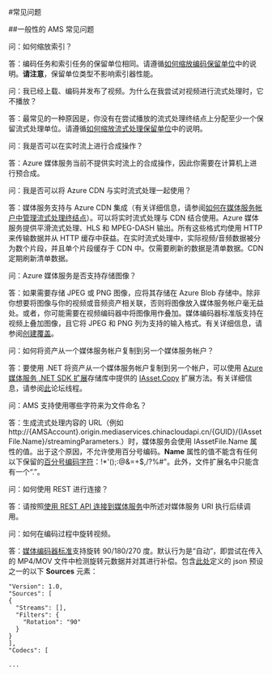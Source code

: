 <properties 
	pageTitle="常见问题 | Azure" 
	description="常见问题 (FAQ)" 
	services="media-services" 
	documentationCenter="" 
	authors="Juliako" 
	manager="erikre" 
	editor=""/>  


<tags 
	ms.service="media-services" 
	ms.workload="media" 
	ms.tgt_pltfrm="na" 
	ms.devlang="na" 
	ms.topic="article" 
	ms.date="09/19/2016" 
	wacn.date="11/21/2016" 
	ms.author="juliako"/>



#常见问题

##一般性的 AMS 常见问题

问：如何缩放索引？

答：编码任务和索引任务的保留单位相同。请遵循[如何缩放编码保留单位](/documentation/articles/media-services-scale-media-processing-overview/)中的说明。**请注意**，保留单位类型不影响索引器性能。

问：我已经上载、编码并发布了视频。为什么在我尝试对视频进行流式处理时，它不播放？

答：最常见的一种原因是，你没有在尝试播放的流式处理终结点上分配至少一个保留流式处理单位。请遵循[如何缩放流式处理保留单位](/documentation/articles/media-services-how-to-scale/)中的说明。

问：我是否可以在实时流上进行合成操作？

答：Azure 媒体服务当前不提供实时流上的合成操作，因此你需要在计算机上进行预合成。

问：我是否可以将 Azure CDN 与实时流式处理一起使用？

答：媒体服务支持与 Azure CDN 集成（有关详细信息，请参阅[如何在媒体服务帐户中管理流式处理终结点](/documentation/articles/media-services-manage-origins/#enable_cdn)）。可以将实时流式处理与 CDN 结合使用。Azure 媒体服务提供平滑流式处理、HLS 和 MPEG-DASH 输出。所有这些格式均使用 HTTP 来传输数据并从 HTTP 缓存中获益。在实时流式处理中，实际视频/音频数据被分为数个片段，并且单个片段缓存于 CDN 中。仅需要刷新的数据是清单数据。CDN 定期刷新清单数据。

问：Azure 媒体服务是否支持存储图像？

答：如果需要存储 JPEG 或 PNG 图像，应将其存储在 Azure Blob 存储中。除非你想要将图像与你的视频或音频资产相关联，否则将图像放入媒体服务帐户毫无益处。或者，你可能需要在视频编码器中将图像用作叠加。媒体编码器标准版支持在视频上叠加图像，且它将 JPEG 和 PNG 列为支持的输入格式。有关详细信息，请参阅[创建覆盖](/documentation/articles/media-services-custom-mes-presets-with-dotnet/#overlay)。

问：如何将资产从一个媒体服务帐户复制到另一个媒体服务帐户？

答：要使用 .NET 将资产从一个媒体服务帐户复制到另一个帐户，可以使用 [Azure 媒体服务 .NET SDK 扩展](https://github.com/Azure/azure-sdk-for-media-services-extensions/)存储库中提供的 [IAsset.Copy](https://github.com/Azure/azure-sdk-for-media-services-extensions/blob/dev/MediaServices.Client.Extensions/IAssetExtensions.cs#L354) 扩展方法。有关详细信息，请参阅[此](https://social.msdn.microsoft.com/Forums/zh-cn/28912d5d-6733-41c1-b27d-5d5dff2695ca/migrate-media-services-across-subscription?forum=MediaServices)论坛线程。

问：AMS 支持使用哪些字符来为文件命名？

答：生成流式处理内容的 URL（例如 http://{AMSAccount}.origin.mediaservices.chinacloudapi.cn/{GUID}/{IAssetFile.Name}/streamingParameters.）时，媒体服务会使用 IAssetFile.Name 属性的值。出于这个原因，不允许使用百分号编码。**Name** 属性的值不能含有任何以下保留的[百分号编码字符](http://en.wikipedia.org/wiki/Percent-encoding#Percent-encoding_reserved_characters)：!*'();:@&=+$,/?%#"。此外，文件扩展名中只能含有一个“.”。


问：如何使用 REST 进行连接？

答：请按照[使用 REST API 连接到媒体服务](/documentation/articles/media-services-rest-connect-programmatically/)中所述对媒体服务 URI 执行后续调用。


问：如何在编码过程中旋转视频。

答：[媒体编码器标准](/documentation/articles/media-services-dotnet-encode-with-media-encoder-standard/)支持旋转 90/180/270 度。默认行为是“自动”，即尝试在传入的 MP4/MOV 文件中检测旋转元数据并对其进行补偿。包含[此处](http://msdn.microsoft.com/zh-cn/library/azure/mt269960.aspx)定义的 json 预设之一的以下 **Sources** 元素：
	
	"Version": 1.0,
	"Sources": [
	{
	  "Streams": [],
	  "Filters": {
	    "Rotation": "90"
	  }
	}
	],
	"Codecs": [
	
	...

<!---HONumber=Mooncake_1114_2016-->